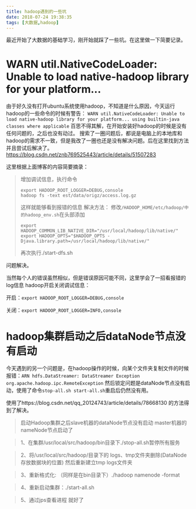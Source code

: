 ```yaml
---
title: hadoop遇到的一些坑
date: 2018-07-24 19:38:35
tags: [大数据,hadoop]
---
```


最近开始了大数据的基础学习，刚开始就踩了一些坑。在这里做一下简要记录。

# WARN util.NativeCodeLoader: Unable to load native-hadoop library for your platform...

由于好久没有打开ubuntu系统使用hadoop，不知道是什么原因，今天运行hadoop的一些命令的时候有警告： `WARN util.NativeCodeLoader: Unable to load native-hadoop library for your platform... using builtin-java classes where applicable`
百思不得其解，在开始安装好hadoop的时候是没有任何问题的，之后也没有动过。
搜索了一圈问题后，都说是电脑上的本地库和hadoop的需求不一致，但是我改了一圈也还是没有解决问题。后在这里找到方法并且尝试后解决了。https://blog.csdn.net/znb769525443/article/details/51507283

这里根据上面博客的内容简要摘录：
>增加调试信息，执行命令
>```
>export HADOOP_ROOT_LOGGER=DEBUG,console
>hadoop fs -text est/data/origz/access.log.gz
>```
>
>这样就能够看到报错的信息
>解决方法：
>修改`/HADOOP_HOME/etc/hadoop/中的hadoop_env.sh`在头部添加
>```
> export HADOOP_COMMON_LIB_NATIVE_DIR="/usr/local/hadoop/lib/native/"
>export HADOOP_OPTS="$HADOOP_OPTS -Djava.library.path=/usr/local/hadoop/lib/native/"
>```
>再次执行./start-dfs.sh 

问题解决。

当然每个人的错误虽然相似，但是错误原因可能不同，这里学会了一招看报错的log信息
hadoop开启关闭调试信息：

开启：`export HADOOP_ROOT_LOGGER=DEBUG,console` 

关闭：`export HADOOP_ROOT_LOGGER=INFO,console`

# hadoop集群启动之后dataNode节点没有启动

今天遇到的另一个问题是，在hadoop操作的时候，向某个文件夹复制文件的时候报错：`ARN hdfs.DataStreamer: DataStreamer Exception org.apache.hadoop.ipc.RemoteException`
然后锁定问题是dataNode节点没有启动，使用了命令`stop-all.sh start-all.sh`重启后仍然没有用。

使用了https://blog.csdn.net/qq_20124743/article/details/78668130 的方法得到了解决。

>启动Hadoop集群之后slave机器的dataNode节点没有启动 master机器的nameNode节点启动了

>1、在集群/usr/local/src/hadoop/bin目录下./stop-all.sh暂停所有服务

>2、将/usr/local/src/hadoop/目录下的 logs、tmp文件夹删除(DataNode存放数据块的位置) 然后重新建立tmp  logs文件夹

>3、重新格式化: （同样是在bin目录下）./hadoop namenode -format

>4、重新启动集群：./start-all.sh

>5、通过jps查看进程 就好了 
